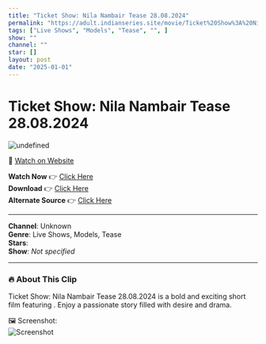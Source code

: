 ```yaml
---
title: "Ticket Show: Nila Nambair Tease 28.08.2024"
permalink: "https://adult.indianseries.site/movie/Ticket%20Show%3A%20Nila%20Nambair%20Tease%2028.08.2024"
tags: ["Live Shows", "Models", "Tease", "", ]
show: ""
channel: ""
star: []
layout: post
date: "2025-01-01"
---
```


# Ticket Show: Nila Nambair Tease 28.08.2024

![undefined](https://desisins.com/wp-content/uploads/2024/08/Nila-Nambair-Live-Tease-DesiSins.com_cleanup.jpg)

🔗 [Watch on Website](https://adult.indianseries.site/movie/Ticket%20Show%3A%20Nila%20Nambair%20Tease%2028.08.2024)

**Watch Now** 👉 [Click Here](https://adult.indianseries.site/movie/Ticket%20Show%3A%20Nila%20Nambair%20Tease%2028.08.2024)  
**Download** 👉 [Click Here](https://adult.indianseries.site/movie/Ticket%20Show%3A%20Nila%20Nambair%20Tease%2028.08.2024)  
**Alternate Source** 👉 [Click Here](https://adult.indianseries.site/movie/Ticket%20Show%3A%20Nila%20Nambair%20Tease%2028.08.2024)

---

**Channel**: Unknown  
**Genre**: Live Shows, Models, Tease  
**Stars**:   
**Show**: *Not specified*

---

### 🔥 About This Clip

Ticket Show: Nila Nambair Tease 28.08.2024 is a bold and exciting short film featuring . Enjoy a passionate story filled with desire and drama.
 
🖼️ Screenshot:  
![Screenshot](https://desisins.com/wp-content/uploads/2024/08/Nila-Nambair-Live-Tease-DesiSins.com_cleanup.jpg)
